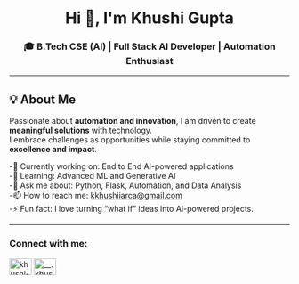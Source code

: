 <h1 align="center">Hi 👋, I'm Khushi Gupta</h1>
<h3 align="center">🎓 B.Tech CSE (AI) | Full Stack AI Developer | Automation Enthusiast</h3>

---

## 💡 About Me  
Passionate about **automation and innovation**, I am driven to create **meaningful solutions** with technology.  
I embrace challenges as opportunities while staying committed to **excellence and impact**.  

-🔭 Currently working on: End to End AI-powered applications <br>
-🌱 Learning: Advanced ML and Generative AI <br>
-💬 Ask me about: Python, Flask, Automation, and Data Analysis <br>
-📫 How to reach me: kkhushiiarca@gmail.com <br>
-⚡ Fun fact: I love turning “what if” ideas into AI-powered projects. <br>

---
<h3 align="left">Connect with me:</h3>
<p align="left">
<a href="https://linkedin.com/in/khushi-gupta-8b6308247" target="blank"><img align="center" src="https://raw.githubusercontent.com/rahuldkjain/github-profile-readme-generator/master/src/images/icons/Social/linked-in-alt.svg" alt="khushi-gupta-8b6308247" height="30" width="40" /></a>
<a href="https://instagram.com/__.khushi.19" target="blank"><img align="center" src="https://raw.githubusercontent.com/rahuldkjain/github-profile-readme-generator/master/src/images/icons/Social/instagram.svg" alt="__.khushi.19" height="30" width="40" /></a>
</p>
